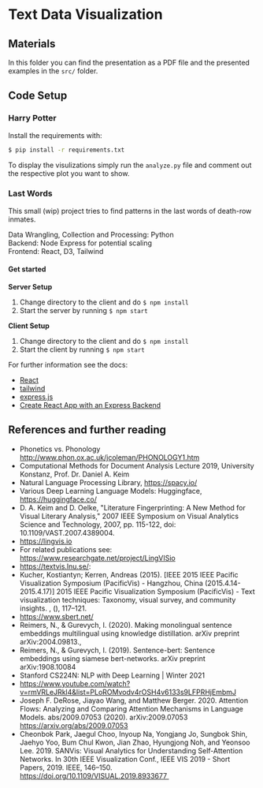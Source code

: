 # Text Data Visualization 

## Materials
In this folder you can find the presentation as a PDF file and the presented examples in the `src/` folder.

## Code Setup

### Harry Potter
Install the requirements with:
```bash
$ pip install -r requirements.txt
```

To display the visulizations simply run the `analyze.py` file and comment out the respective plot you want to show.

### Last Words
This small (wip) project tries to find patterns in the last words of death-row inmates.


Data Wrangling, Collection and Processing: Python <br>
Backend: Node Express for potential scaling <br>
Frontend: React, D3, Tailwind <br>


#### Get started

**Server Setup**
1. Change directory to the client and do `$ npm install`
2. Start the server by running `$ npm start`


**Client Setup**
1. Change directory to the client and do `$ npm install`
2. Start the client by running `$ npm start`


For further information see the docs:
- [React](https://reactjs.org/docs/create-a-new-react-app.html)
- [tailwind](https://tailwindui.com/)
- [express.js](https://expressjs.com/)
- [Create React App with an Express Backend](https://daveceddia.com/create-react-app-express-backend/)

## References and further reading
- Phonetics vs. Phonology http://www.phon.ox.ac.uk/jcoleman/PHONOLOGY1.htm 
- Computational Methods for Document Analysis Lecture 2019, University Konstanz, Prof. Dr. Daniel A. Keim
- Natural Language Processing Library, https://spacy.io/ 
- Various Deep Learning Language Models: Huggingface, https://huggingface.co/ 
- D. A. Keim and D. Oelke, "Literature Fingerprinting: A New Method for Visual Literary Analysis," 2007 IEEE Symposium on Visual Analytics Science and Technology, 2007, pp. 115-122, doi: 10.1109/VAST.2007.4389004. 
- https://lingvis.io<br>
 - For related publications see: https://www.researchgate.net/project/LingVISio 
- https://textvis.lnu.se/:
 - Kucher, Kostiantyn; Kerren, Andreas (2015). [IEEE 2015 IEEE Pacific Visualization Symposium (PacificVis) - Hangzhou, China (2015.4.14-2015.4.17)] 2015 IEEE Pacific Visualization Symposium (PacificVis) - Text visualization techniques: Taxonomy, visual survey, and community insights. , (), 117–121. 
- https://www.sbert.net/ <br>
 - Reimers, N., & Gurevych, I. (2020). Making monolingual sentence embeddings multilingual using knowledge distillation. arXiv preprint arXiv:2004.09813., 
 - Reimers, N., & Gurevych, I. (2019). Sentence-bert: Sentence embeddings using siamese bert-networks. arXiv preprint arXiv:1908.10084
- Stanford CS224N: NLP with Deep Learning | Winter 2021
 - https://www.youtube.com/watch?v=rmVRLeJRkl4&list=PLoROMvodv4rOSH4v6133s9LFPRHjEmbmJ 
- Joseph F. DeRose, Jiayao Wang, and Matthew Berger. 2020. Attention Flows: Analyzing and Comparing Attention Mechanisms in Language Models. abs/2009.07053 (2020). arXiv:2009.07053 https://arxiv.org/abs/2009.07053 
- Cheonbok Park, Jaegul Choo, Inyoup Na, Yongjang Jo, Sungbok Shin, Jaehyo Yoo, Bum Chul Kwon, Jian Zhao, Hyungjong Noh, and Yeonsoo Lee. 2019. SANVis: Visual Analytics for Understanding Self-Attention Networks. In 30th IEEE Visualization Conf., IEEE VIS 2019 - Short Papers, 2019. IEEE, 146–150. https://doi.org/10.1109/VISUAL.2019.8933677 